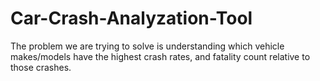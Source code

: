 # Car-Crash-Analyzation-Tool
The problem we are trying to solve is understanding which vehicle makes/models have the highest crash rates, and fatality count relative to those crashes.

